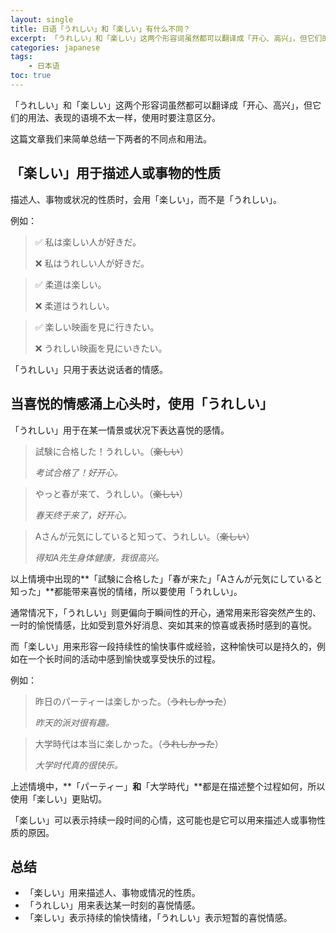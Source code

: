 ```yaml
---
layout: single
title: 日语「うれしい」和「楽しい」有什么不同？
excerpt: 「うれしい」和「楽しい」这两个形容词虽然都可以翻译成「开心、高兴」，但它们的用法、表现的语境不太一样，使用时要注意区分。
categories: japanese
tags:
    - 日本语
toc: true
---
```


「うれしい」和「楽しい」这两个形容词虽然都可以翻译成「开心、高兴」，但它们的用法、表现的语境不太一样，使用时要注意区分。

这篇文章我们来简单总结一下两者的不同点和用法。

## 「楽しい」用于描述人或事物的性质

描述人、事物或状况的性质时，会用「楽しい」，而不是「うれしい」。

例如：

> ✅ 私は楽しい人が好きだ。 
>
> ❌ 私はうれしい人が好きだ。

> ✅ 柔道は楽しい。 
>
> ❌ 柔道はうれしい。

> ✅ 楽しい映画を見に行きたい。
>
> ❌ うれしい映画を見にいきたい。

「うれしい」只用于表达说话者的情感。

## 当喜悦的情感涌上心头时，使用「うれしい」

「うれしい」用于在某一情景或状况下表达喜悦的感情。

> 試験に合格した！うれしい。（~~楽しい~~）
>
> *考试合格了！好开心。*

> やっと春が来て、うれしい。（~~楽しい~~）
>
> *春天终于来了，好开心。*

> Aさんが元気にしていると知って、うれしい。（~~楽しい~~）
>
> *得知A先生身体健康，我很高兴。*

以上情境中出现的**「試験に合格した」「春が来た」「Aさんが元気にしていると知った」**都能带来喜悦的情绪，所以要使用「うれしい」。

通常情况下，「うれしい」则更偏向于瞬间性的开心，通常用来形容突然产生的、一时的愉悦情感，比如受到意外好消息、突如其来的惊喜或表扬时感到的喜悦。

而「楽しい」用来形容一段持续性的愉快事件或经验，这种愉快可以是持久的，例如在一个长时间的活动中感到愉快或享受快乐的过程。

例如：

> 昨日のパーティーは楽しかった。（~~うれしかった~~）
>
> *昨天的派对很有趣。*

> 大学時代は本当に楽しかった。（~~うれしかった~~）
>
> *大学时代真的很快乐。*

上述情境中，**「パーティー」**和**「大学時代」**都是在描述整个过程如何，所以使用「楽しい」更贴切。

「楽しい」可以表示持续一段时间的心情，这可能也是它可以用来描述人或事物性质的原因。

## 总结

* 「楽しい」用来描述人、事物或情况的性质。
* 「うれしい」用来表达某一时刻的喜悦情感。
* 「楽しい」表示持续的愉快情绪，「うれしい」表示短暂的喜悦情感。

